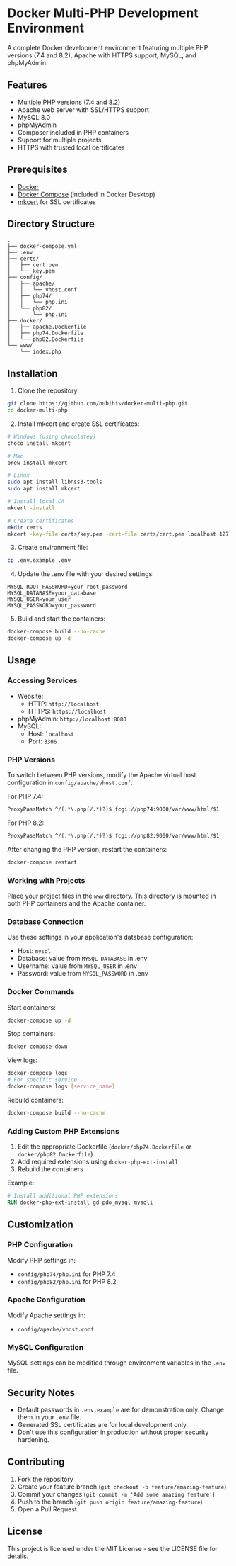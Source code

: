 # Docker Multi-PHP Development Environment

A complete Docker development environment featuring multiple PHP versions (7.4 and 8.2), Apache with HTTPS support, MySQL, and phpMyAdmin.

## Features

- Multiple PHP versions (7.4 and 8.2)
- Apache web server with SSL/HTTPS support
- MySQL 8.0
- phpMyAdmin
- Composer included in PHP containers
- Support for multiple projects
- HTTPS with trusted local certificates

## Prerequisites

- [Docker](https://www.docker.com/products/docker-desktop/)
- [Docker Compose](https://docs.docker.com/compose/install/) (included in Docker Desktop)
- [mkcert](https://github.com/FiloSottile/mkcert) for SSL certificates

## Directory Structure

```
.
├── docker-compose.yml
├── .env
├── certs/
│   ├── cert.pem
│   └── key.pem
├── config/
│   ├── apache/
│   │   └── vhost.conf
│   ├── php74/
│   │   └── php.ini
│   └── php82/
│       └── php.ini
├── docker/
│   ├── apache.Dockerfile
│   ├── php74.Dockerfile
│   └── php82.Dockerfile
└── www/
    └── index.php
```

## Installation

1. Clone the repository:

```bash
git clone https://github.com/oubihis/docker-multi-php.git
cd docker-multi-php
```

2. Install mkcert and create SSL certificates:

```bash
# Windows (using chocolatey)
choco install mkcert

# Mac
brew install mkcert

# Linux
sudo apt install libnss3-tools
sudo apt install mkcert

# Install local CA
mkcert -install

# Create certificates
mkdir certs
mkcert -key-file certs/key.pem -cert-file certs/cert.pem localhost 127.0.0.1 ::1
```

3. Create environment file:

```bash
cp .env.example .env
```

4. Update the .env file with your desired settings:

```env
MYSQL_ROOT_PASSWORD=your_root_password
MYSQL_DATABASE=your_database
MYSQL_USER=your_user
MYSQL_PASSWORD=your_password
```

5. Build and start the containers:

```bash
docker-compose build --no-cache
docker-compose up -d
```

## Usage

### Accessing Services

- Website:
  - HTTP: `http://localhost`
  - HTTPS: `https://localhost`
- phpMyAdmin: `http://localhost:8080`
- MySQL:
  - Host: `localhost`
  - Port: `3306`

### PHP Versions

To switch between PHP versions, modify the Apache virtual host configuration in `config/apache/vhost.conf`:

For PHP 7.4:

```apache
ProxyPassMatch ^/(.*\.php(/.*)?)$ fcgi://php74:9000/var/www/html/$1
```

For PHP 8.2:

```apache
ProxyPassMatch ^/(.*\.php(/.*)?)$ fcgi://php82:9000/var/www/html/$1
```

After changing the PHP version, restart the containers:

```bash
docker-compose restart
```

### Working with Projects

Place your project files in the `www` directory. This directory is mounted in both PHP containers and the Apache container.

### Database Connection

Use these settings in your application's database configuration:

- Host: `mysql`
- Database: value from `MYSQL_DATABASE` in .env
- Username: value from `MYSQL_USER` in .env
- Password: value from `MYSQL_PASSWORD` in .env

### Docker Commands

Start containers:

```bash
docker-compose up -d
```

Stop containers:

```bash
docker-compose down
```

View logs:

```bash
docker-compose logs
# For specific service
docker-compose logs [service_name]
```

Rebuild containers:

```bash
docker-compose build --no-cache
```

### Adding Custom PHP Extensions

1. Edit the appropriate Dockerfile (`docker/php74.Dockerfile` or `docker/php82.Dockerfile`)
2. Add required extensions using `docker-php-ext-install`
3. Rebuild the containers

Example:

```dockerfile
# Install additional PHP extensions
RUN docker-php-ext-install gd pdo_mysql mysqli
```

## Customization

### PHP Configuration

Modify PHP settings in:

- `config/php74/php.ini` for PHP 7.4
- `config/php82/php.ini` for PHP 8.2

### Apache Configuration

Modify Apache settings in:

- `config/apache/vhost.conf`

### MySQL Configuration

MySQL settings can be modified through environment variables in the `.env` file.

## Security Notes

- Default passwords in `.env.example` are for demonstration only. Change them in your `.env` file.
- Generated SSL certificates are for local development only.
- Don't use this configuration in production without proper security hardening.

## Contributing

1. Fork the repository
2. Create your feature branch (`git checkout -b feature/amazing-feature`)
3. Commit your changes (`git commit -m 'Add some amazing feature'`)
4. Push to the branch (`git push origin feature/amazing-feature`)
5. Open a Pull Request

## License

This project is licensed under the MIT License - see the LICENSE file for details.
